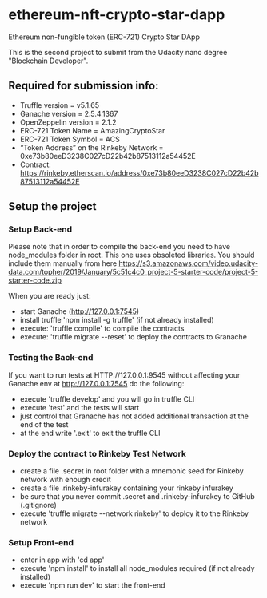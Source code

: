 # ethereum-nft-crypto-star-dapp
Ethereum non-fungible token (ERC-721) Crypto Star DApp

This is the second project to submit from the Udacity nano degree "Blockchain Developer".

## Required for submission info:
- Truffle version = v5.1.65
- Ganache version = 2.5.4.1367
- OpenZeppelin version = 2.1.2
- ERC-721 Token Name = AmazingCryptoStar
- ERC-721 Token Symbol = ACS
- “Token Address” on the Rinkeby Network = 0xe73b80eeD3238C027cD22b42b87513112a54452E
- Contract: https://rinkeby.etherscan.io/address/0xe73b80eeD3238C027cD22b42b87513112a54452E

## Setup the project

### Setup Back-end

Please note that in order to compile the back-end you need to have node_modules folder in root.
This one uses obsoleted libraries. You should include them manually from here https://s3.amazonaws.com/video.udacity-data.com/topher/2019/January/5c51c4c0_project-5-starter-code/project-5-starter-code.zip

When you are ready just:
- start Ganache (http://127.0.0.1:7545)
- install truffle 'npm install -g truffle' (if not already installed)
- execute: 'truffle compile' to compile the contracts
- execute: 'truffle migrate --reset' to deploy the contracts to Granache

### Testing the Back-end

If you want to run tests at HTTP://127.0.0.1:9545 without affecting your Ganache env at http://127.0.0.1:7545 do the following:
- execute 'truffle develop' and you will go in truffle CLI
- execute 'test' and the tests will start
- just control that Granache has not added additional transaction at the end of the test
- at the end write '.exit' to exit the truffle CLI

### Deploy the contract to Rinkeby Test Network

- create a file .secret in root folder with a mnemonic seed for Rinkeby network with enough credit
- create a file .rinkeby-infurakey containing your rinkeby infurakey  
- be sure that you never commit .secret and .rinkeby-infurakey to GitHub (.gitignore)
- execute 'truffle migrate --network rinkeby' to deploy it to the Rinkeby network

### Setup Front-end

- enter in app with 'cd app'
- execute 'npm install' to install all node_modules required (if not already installed)
- execute 'npm run dev' to start the front-end
